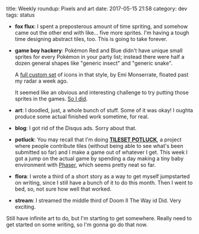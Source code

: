 title: Weekly roundup: Pixels and art
date: 2017-05-15 21:58
category: dev
tags: status

- **fox flux**: I spent a preposterous amount of time spriting, and somehow came out the other end with like...  five more sprites.  I'm having a tough time designing abstract tiles, too.  This is going to take forever.

- **game boy hackery**: Pokémon Red and Blue didn't have unique small sprites for every Pokémon in your party list; instead there were half a dozen general shapes like "generic insect" and "generic snake".

    A [full custom set](https://twitter.com/emimonserrate/status/861218520184623105) of icons in that style, by Emi Monserrate, floated past my radar a week ago.

    It seemed like an obvious and interesting challenge to try putting those sprites in the games.  [So I did](https://twitter.com/eevee/status/861521744669974528).

- **art**: I doodled, just, a whole bunch of stuff.  Some of it was okay!  I oughta produce some actual finished work sometime, for real.

- **blog**: I got rid of the Disqus ads.  Sorry about that.

- **potluck**: You may recall that I'm doing [**TILESET POTLUCK**](https://c.eev.ee/tileset-potluck/), a project where people contribute tiles (without being able to see what's been submitted so far) and I make a game out of whatever I get.  This week I got a jump on the actual game by spending a day making a tiny baby environment with [Phaser](https://phaser.io/), which seems pretty neat so far.

- **flora**: I wrote a third of a short story as a way to get myself jumpstarted on writing, since I still have a bunch of it to do this month.  Then I went to bed, so, not sure how well that worked.

- **stream**: I streamed the middle third of Doom II The Way id Did.  Very exciting.

Still have infinite art to do, but I'm starting to get somewhere.  Really need to get started on some writing, so I'm gonna go do that now.
